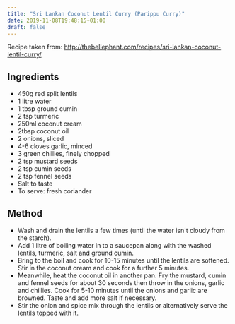 ```yaml
---
title: "Sri Lankan Coconut Lentil Curry (Parippu Curry)"
date: 2019-11-08T19:48:15+01:00
draft: false
---
```


Recipe taken from: http://thebellephant.com/recipes/sri-lankan-coconut-lentil-curry/

## Ingredients 

* 450g red split lentils
* 1 litre water
* 1 tbsp ground cumin
* 2 tsp turmeric
* 250ml coconut cream
* 2tbsp coconut oil
* 2 onions, sliced
* 4-6 cloves garlic, minced
* 3 green chillies, finely chopped
* 2 tsp mustard seeds
* 2 tsp cumin seeds
* 2 tsp fennel seeds
* Salt to taste
* To serve: fresh coriander

## Method 

* Wash and drain the lentils a few times (until the water isn't cloudy from the starch).
* Add 1 litre of boiling water in to a saucepan along with the washed lentils, turmeric, salt and ground cumin.
* Bring to the boil and cook for 10-15 minutes until the lentils are softened. Stir in the coconut cream and cook for a further 5 minutes.
* Meanwhile, heat the coconut oil in another pan. Fry the mustard, cumin and fennel seeds for about 30 seconds then throw in the onions, garlic and chillies. Cook for 5-10 minutes until the onions and garlic are browned. Taste and add more salt if necessary.
* Stir the onion and spice mix through the lentils or alternatively serve the lentils topped with it.